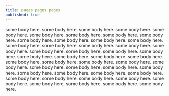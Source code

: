 ```yaml
---
title: pages pages pages
published: true
---
```

some body here. some body here. some body here. some body here. some body here. some body here. some body here. some body here. some body here. some body here. some body here. some body here. some body here. some body here. some body here. some body here. some body here. some body here. some body here. some body here. some body here. some body here. some body here. some body here. some body here. some body here. some body here. some body here. some body here. some body here. some body here. some body here. some body here. some body here. some body here. some body here. some body here. some body here. some body here. some body here. some body here. some body here. some body here. some body here. some body here. some body here. some body here. some body here.
